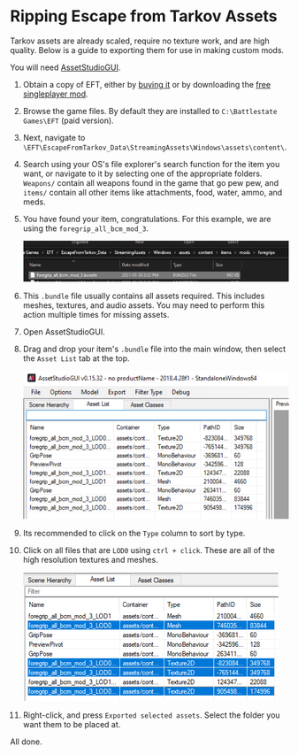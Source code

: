 # Ripping Escape from Tarkov Assets

Tarkov assets are already scaled, require no texture work, and are high quality. Below is a guide to exporting them for use in making custom mods.

You will need [AssetStudioGUI](https://drive.google.com/file/d/18P59DJL0tGRSTXaxXknVl9lFiLJ27Y_v/view).

1. Obtain a copy of EFT, either by [buying it](https://www.escapefromtarkov.com) or by downloading the [free singleplayer mod](https://www.sp-tarkov.com).
2. Browse the game files. By default they are installed to `C:\Battlestate Games\EFT` (paid version).
3. Next, navigate to `\EFT\EscapeFromTarkov_Data\StreamingAssets\Windows\assets\content\`.
4. Search using your OS's file explorer's search function for the item you want, or navigate to it by selecting one of the appropriate folders. `Weapons/` contain all weapons found in the game that go pew pew, and `items/` contain all other items like attachments, food, water, ammo, and meds.
5. You have found your item, congratulations. For this example, we are using the `foregrip_all_bcm_mod_3`.

    ![found](images/ripping-eft-assets/Found.png)

6. This `.bundle` file usually contains all assets required. This includes meshes, textures, and audio assets. You may need to perform this action multiple times for missing assets.
7. Open AssetStudioGUI.
8. Drag and drop your item's `.bundle` file into the main window, then select the `Asset List` tab at the top.

    ![list](images/ripping-eft-assets/Asset-List.png)

9. Its recommended to click on the `Type` column to sort by type.
10. Click on all files that are `LOD0` using `ctrl + click`. These are all of the high resolution textures and meshes.

    ![selected](images/ripping-eft-assets/Selected.png)

11. Right-click, and press `Exported selected assets`. Select the folder you want them to be placed at.

All done.
